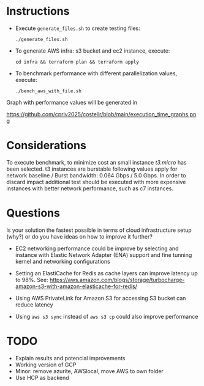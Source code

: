 
# Instructions
* Execute `generate_files.sh` to create testing files:

  `./generate_files.sh`

* To generate AWS infra: s3 bucket and ec2 instance, execute:

  `cd infra && terraform plan && terraform apply`

* To benchmark performance with different parallelization values, execute:

   `./bench_aws_with_file.sh`

Graph with performance values will be generated in

 https://github.com/cpriv2025/costellr/blob/main/execution_time_graphs.png

# Considerations
To execute benchmark, to minimize cost an small instance _t3.micro_ has been selected. t3 instances are burstable following values apply for network baseline / Burst bandwidth:  0.064 Gbps / 5.0 Gbps. In order to discard impact additional test should be executed with more expensive instances with better network performance, such as c7 instances.

# Questions
Is your solution the fastest possible in terms of cloud infrastructure setup (why?) or do you have ideas on how to improve it further? 

* EC2 networking performance could be improve by selecting and instance with Elastic Network Adapter (ENA) support and fine tunning kernel and networking configurations 

* Setting an ElastiCache for Redis as cache layers can improve latency up to 98%. See: https://aws.amazon.com/blogs/storage/turbocharge-amazon-s3-with-amazon-elasticache-for-redis/

* Using AWS PrivateLink for Amazon S3 for accessing S3 bucket can reduce latency

* Using `aws s3 sync` instead of `aws s3 cp` could also improve performance

# TODO  
* Explain results and potencial improvements
* Working version of GCP
* Minor: remove azurite, AWSlocal, move AWS to own folder
* Use HCP as backend
